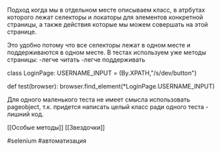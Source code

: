 Подход когда мы в отдельном месте описываем класс, в атрбутах которого лежат селекторы и локаторы для элементов конкретной страницы, а также действия которые мы можем совершать на этой странице.

Это удобно потому что все селекторы лежат в одном месте и поддерживаются в одном месте.
В тестах используем уже методы страницы:
-легче читать
-легче поддерживать

class LoginPage:
	USERNAME_INPUT = (By.XPATH,"/s/dev/button")

def test(browser):
	browser.find_element(*LoginPage.USERNAME_INPUT)
	
Для одного маленького теста не имеет смысла использовать pageobject, т.к. придется написать целый класс ради одного теста - лишний код.



[[Особые методы]]
[[Звездочки]]

#selenium
#автоматизация